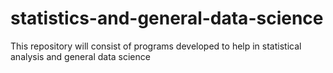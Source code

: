 # statistics-and-general-data-science
This repository will consist of programs developed to help in statistical analysis and general data science
